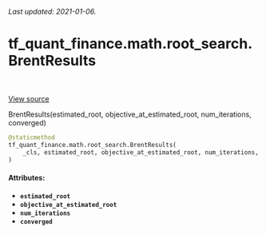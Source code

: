 <!--
This file is generated by a tool. Do not edit directly.
For open-source contributions the docs will be updated automatically.
-->

*Last updated: 2021-01-06.*

<div itemscope itemtype="http://developers.google.com/ReferenceObject">
<meta itemprop="name" content="tf_quant_finance.math.root_search.BrentResults" />
<meta itemprop="path" content="Stable" />
<meta itemprop="property" content="__new__"/>
</div>

# tf_quant_finance.math.root_search.BrentResults

<!-- Insert buttons and diff -->

<table class="tfo-notebook-buttons tfo-api" align="left">
</table>

<a target="_blank" href="https://github.com/google/tf-quant-finance/blob/master/tf_quant_finance/math/root_search.py">View source</a>



BrentResults(estimated_root, objective_at_estimated_root, num_iterations, converged)

```python
@staticmethod
tf_quant_finance.math.root_search.BrentResults(
    _cls, estimated_root, objective_at_estimated_root, num_iterations, converged
)
```



<!-- Placeholder for "Used in" -->


#### Attributes:

* <b>`estimated_root`</b>
* <b>`objective_at_estimated_root`</b>
* <b>`num_iterations`</b>
* <b>`converged`</b>


